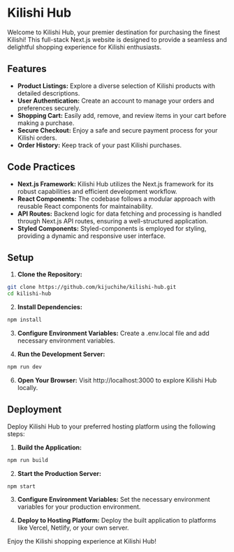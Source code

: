 # Kilishi Hub

Welcome to Kilishi Hub, your premier destination for purchasing the finest Kilishi! This full-stack Next.js website is designed to provide a seamless and delightful shopping experience for Kilishi enthusiasts.

## Features

- **Product Listings:** Explore a diverse selection of Kilishi products with detailed descriptions.
- **User Authentication:** Create an account to manage your orders and preferences securely.
- **Shopping Cart:** Easily add, remove, and review items in your cart before making a purchase.
- **Secure Checkout:** Enjoy a safe and secure payment process for your Kilishi orders.
- **Order History:** Keep track of your past Kilishi purchases.

## Code Practices

- **Next.js Framework:** Kilishi Hub utilizes the Next.js framework for its robust capabilities and efficient development workflow.
- **React Components:** The codebase follows a modular approach with reusable React components for maintainability.
- **API Routes:** Backend logic for data fetching and processing is handled through Next.js API routes, ensuring a well-structured application.
- **Styled Components:** Styled-components is employed for styling, providing a dynamic and responsive user interface.

## Setup

1. **Clone the Repository:**
```bash
git clone https://github.com/kijuchihe/kilishi-hub.git
cd kilishi-hub
```

2. **Install Dependencies:**
```bash
npm install
```

3. **Configure Environment Variables:** Create a .env.local file and add necessary environment variables.

5. **Run the Development Server:**
```bash
npm run dev
```

6. **Open Your Browser:** Visit http://localhost:3000 to explore Kilishi Hub locally.


## Deployment

Deploy Kilishi Hub to your preferred hosting platform using the following steps:

1. **Build the Application:**
```bash
npm run build
```

2. **Start the Production Server:**

```bash
npm start
```

3. **Configure Environment Variables:** Set the necessary environment variables for your production environment.

4. **Deploy to Hosting Platform:** Deploy the built application to platforms like Vercel, Netlify, or your own server.

Enjoy the Kilishi shopping experience at Kilishi Hub!
